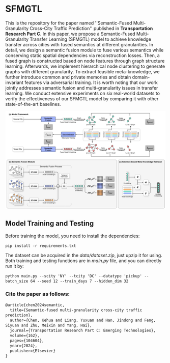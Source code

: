 # SFMGTL
This is the repository for the paper named ''Semantic-Fused Multi-Granularity Cross-City Traffic Prediction'' published in **Transportation Research Part C**. In this paper, we propose a Semantic-Fused Multi-Granularity Transfer Learning (SFMGTL) model to achieve knowledge transfer across cities with fused semantics at different granularities. In detail, we design a semantic fusion module to fuse various semantics while conserving static spatial dependencies via reconstruction losses. Then, a fused graph is constructed based on node features through graph structure learning. Afterwards, we implement hierarchical node clustering to generate graphs with different granularity. To extract feasible meta-knowledge, we further introduce common and private memories and obtain domain-invariant features via adversarial training. It is worth noting that our work jointly addresses semantic fusion and multi-granularity issues in transfer learning. We conduct extensive experiments on six real-world datasets to verify the effectiveness of our SFMGTL model by comparing it with other state-of-the-art baselines. 

<img src="model.jpg" alt="model" width="700" />

## Model Training and Testing

Before training the model, you need to install the dependencies:

```shell
pip install -r requirements.txt
```



The dataset can be acquired in the *data/dataset.zip*, just upzip it for using. Both training and testing functions are in *main.py* file, and you can directly run it by:

```shell
python main.py --scity 'NY' --tcity 'DC' --datatype 'pickup' --batch_size 64 --seed 12 --train_days 7 --hidden_dim 32
```



### Cite the paper as follows:

    @article{chen2024semantic,
      title={Semantic-fused multi-granularity cross-city traffic prediction},
      author={Chen, Kehua and Liang, Yuxuan and Han, Jindong and Feng, Siyuan and Zhu, Meixin and Yang, Hai},
      journal={Transportation Research Part C: Emerging Technologies},
      volume={162},
      pages={104604},
      year={2024},
      publisher={Elsevier}
    }

